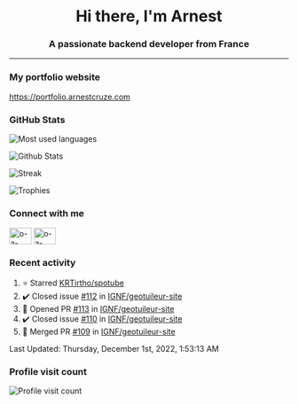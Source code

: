 <h1 align="center">Hi there, I'm Arnest</h1>
<h3 align="center">A passionate backend developer from France</h3>

---

### My portfolio website

https://portfolio.arnestcruze.com

### GitHub Stats

![Most used languages](https://github-readme-stats.vercel.app/api/top-langs/?username=ocruze&langs_count=10&layout=compact&hide=tsql)

![Github Stats](https://github-readme-stats.vercel.app/api?username=ocruze&count_private=true&show_icons=true&title_color=fff&text_color=fff&bg_color=30,36d1dc,904e95)

![Streak](https://github-readme-streak-stats.herokuapp.com/?user=ocruze&)

![Trophies](https://github-profile-trophy.vercel.app/?username=ocruze)

### Connect with me

<p align="left">
  <a href="mailto:o.cruze@live.com" target="blank"><img align="center" src="https://upload.wikimedia.org/wikipedia/commons/d/df/Microsoft_Office_Outlook_%282018%E2%80%93present%29.svg" alt="o-a-cruze" height="30" width="40" /></a>
  <a href="https://linkedin.com/in/o-a-cruze" target="blank"><img align="center" src="https://raw.githubusercontent.com/rahuldkjain/github-profile-readme-generator/master/src/images/icons/Social/linked-in-alt.svg" alt="o-a-cruze" height="30" width="40" /></a>
</p>

### Recent activity

<!--RECENT_ACTIVITY:start-->
1. ⭐ Starred [KRTirtho/spotube](https://github.com/KRTirtho/spotube)
2. ✔️ Closed issue [#112](https://github.com/IGNF/geotuileur-site/issues/112) in [IGNF/geotuileur-site](https://github.com/IGNF/geotuileur-site)
3. 💪 Opened PR [#113](https://github.com/IGNF/geotuileur-site/pull/113) in [IGNF/geotuileur-site](https://github.com/IGNF/geotuileur-site)
4. ✔️ Closed issue [#110](https://github.com/IGNF/geotuileur-site/issues/110) in [IGNF/geotuileur-site](https://github.com/IGNF/geotuileur-site)
5. 🎉 Merged PR [#109](https://github.com/IGNF/geotuileur-site/pull/109) in [IGNF/geotuileur-site](https://github.com/IGNF/geotuileur-site)
<!--RECENT_ACTIVITY:end-->

<!--RECENT_ACTIVITY:last_update-->
Last Updated: Thursday, December 1st, 2022, 1:53:13 AM
<!--RECENT_ACTIVITY:last_update_end-->

### Profile visit count

![Profile visit count](https://profile-counter.glitch.me/ocruze/count.svg)
